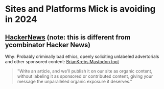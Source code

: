 # Sites and Platforms Mick is avoiding in 2024

## [HackerNews](https://www.thehackernews.com) (note: this is different from ycombinator Hacker News)

Why: Probably criminally bad ethics, openly soliciting unlabeled advertorials and other sponsored content: [BrianKrebs Mastodon toot](https://infosec.exchange/@briankrebs/111925090975792019)

> "Write an article, and we'll publish it on our site as organic content, without labeling it as sponsored or contributed content, giving your message the unparalleled organic exposure it deserves."
